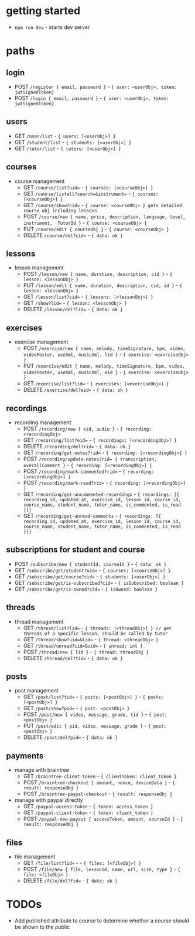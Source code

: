 # getting started
- `npm run dev` - starts dev server

# paths
## login
- POST `/register { email, password }` - `{ user: <userObj>, token: jwtSignedToken}`
- POST `/login { email, password }` - `{ user: <userObj>, token: jwtSignedToken}`

## users
- GET `/user/list` - `{ users: [<userObj>] }`
- GET `/student/list` - `{ students: [<userObj>] }`
- GET `/tutor/list` - `{ tutors: [<userObj>] }`

## courses
- course management
  - GET `/course/list?uid=` - `{ courses: [<courseObj>] }`
  - GET `/course/listall?search=&instrument=` - `{ courses: [<courseObj>] }`
  - GET `/course/show?cid=` - `{ course: <courseObj> } gets detailed course obj including lessons`
  - POST `/course/new { name, price, description, langauge, level, instrument,  TutorId }` - `{ course: <courseObj> }`
  - PUT `/course/edit { courseObj }` - `{ course: <courseObj> }`
  - DELETE `/course/del?cid=` - `{ data: ok }`

## lessons
- lesson management
  - POST `/lesson/new { name, duration, description, cid }` - `{ lesson: <lessonObj> }`
  - PUT `/lesson/edit { name, duration, description, cid, id }` - `{ lesson: <lessonObj> }`
  - GET `/lesson/list?cid=` - `{ lessons: [<lessonObj>] }`
  - GET `/show?lid=` - `{ lesson: <lessonObj> }`
  - DELETE `/lesson/del?lid=` - `{ data: ok }`

## exercises
- exercise management
  - POST `/exercise/new { name, melody, timeSignature, bpm, video, videoPoster, useXml, musicXml, lid }` - `{ exercise: <exerciseObj> }`
  - PUT `/exercise/edit { name, melody, timeSignature, bpm, video, videoPoster, useXml, musicXml, eid }` - `{ exercise: <exerciseObj> }`
  - GET `/exercise/list?lid=` - `{ exercises: [<exerciseObj>] }`
  - DELETE `/exercise/del?eid=` - `{ data: ok }`

## recordings
- recording management
  - POST `/recording/new { eid, audio }` - `{ recording: <recordingObj>`
  - GET `/recording/list?eid=` - `{ recordings: [<recordingObj>] }`
  - DELETE `/recording/del?rid=` - `{ data: ok }`
  - GET `/recording/get-notes?rid=` - `{ recording: [<recordingObj>] }`
  - POST `/recording/update-notes?rid= { transcription, overallComment }` - `{ recording: [<recordingObj>] }`
  - POST `/recording/mark-commented?rid=` - `{ recording: [<recordingObj>] }`
  - POST `/recording/mark-read?rid=` - `{ recording: [<recordingObj>] }`
  - GET `/recording/get-uncommented-recordings` - `{ recordings: [{ recording_id, updated_at, exercise_id, lesson_id, course_id, course_name, student_name, tutor_name, is_commented, is_read }]}`
  - GET `/recording/get-unread-comments` - `{ recordings: [{ recording_id, updated_at, exercise_id, lesson_id, course_id, course_name, student_name, tutor_name, is_commented, is_read }]}`

## subscriptions for student and course
- POST `/subscribe/new { studentId, courseId }` - `{ data: ok }`
- GET `/subscribe/get/student?uid=` - `{ courses: [<courseObj>] }`
- GET `/subscribe/get/course?cid=` - `{ students: [<userObj>] }`
- GET `/subscribe/get/is-subscribed?cid=` - `{ isSubscribed: boolean }`
- GET `/subscribe/get/is-owned?cid=` - `{ isOwned: boolean }`

## threads
- thread management
  - GET `/thread/list?lid=` - `{ threads: [<threadObj>] } // get threads of a specific lesson, should be called by tutor`
  - GET `/thread/show?uid=&lid=` - `{ thread: <threadObj> }`
  - GET `/thread/unread?cid=&uid=` - `{ unread: int }`
  - POST `/thread/new { lid }` - `{ thread: threadObj }`
  - DELETE `/thread/del?tid=` - `{ data: ok }`

## posts
- post management
  - GET `/post/list?tid=` - `{ posts: [<postObj>] }` - `{ posts: [<postObj>] }`
  - GET `/post/show?pid=` - `{ post: <postObj> }`
  - POST `/post/new { video, message, grade, tid }` - `{ post: <postObj> }`
  - PUT `/post/edit { pid, video, message, grade }` - `{ post: <postObj> }`
  - DELETE `/post/del?pid=` - `{ data: ok }`

## payments
- manage with braintree
  - GET `/braintree-client-token` - `{ clientToken: client_token }`
  - POST `/braintree-checkout { amount, nonce, deviceData }` - `{ result: responseObj }`
  - POST `/braintree-paypal-checkout` - `{ result: responseObj }`
- manage with paypal directly
  - GET `/paypal-access-token` - `{ token: access_token }`
  - GET `/paypal-client-token` - `{ token: client_token }`
  - POST `/paypal-new-payout { accessToken, amount, courseId }` - `{ result: responseObj }`

## files
- file management
  - GET `/file/list?lid=` - - `{ files: [<fileObj>] }`
  - POST `/file/new { file, lessonId, name, url, size, type }` - `{ file: <fileObj> }`
  - DELETE `/file/del?fid=` - `{ data: ok }`

# TODOs
- Add published attribute to course to determine whether a course should be shown to the public
